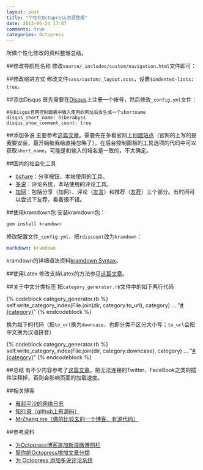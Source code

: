 ```yaml
---
layout: post
title: "个性化Octopress资源整理"
date: 2013-06-24 17:07
comments: true
categories: Octopress
---
```

所做个性化修改的资料整理总结。

<!--more-->

##修改导航栏名称
修改`source/_includes/custom/navigation.html`文件即可：

##修改缩进方式
修改文件`sass/custom/_layout.scss`，设置`$indented-lists: true`。

##添加Disqus
首先需要在[Disqus](http://www.disqus.com/)上注册一个帐号，然后修改`_config.yml`文件：

```
#在Disgus官网控制面板中输入使用的网址后会生成一个shortname
disqus_short_name: hiberabyss	
disqus_show_comment_count: true
```

##添加多说
主要参考[这篇文章](http://ihavanna.org/Internet/2013-02/add-duoshuo-commemt-system-into-octopress.html)。需要先在多看官网上[创建站点](http://duoshuo.com/create-site/)（官网的上写的是我要安装，最开始被我给直接忽略了），在后台控制面板的工具选项的代码中可以获取`short_name`，可能是和输入的域名是一致的，不太确定。

##国内的社会化工具
- [bshare](http://www.bshare.cn/)：分享按钮，本站使用的工具。  
- [多说](http://duoshuo.com/)：评论系统，本站使用的评论工具。
- [加网](http://www.jiathis.com/)：包括分享（加网）、评论（[友言](http://www.uyan.cc/)）和推荐（[友荐](http://www.ujian.cc/)）三个部分。有时间可以尝试下友荐，看着很不错。


##使用kramdown包
安装kramdown包：

```ruby
gem install kramdown
```

修改配置文件`_config.yml`，把`rdiscount`改为`kramdown`：

```yaml
markdown: kramdown
```

kramdown的详细语法资料[kramdown Syntax](http://kramdown.rubyforge.org/syntax.html#tables)。

##使用Latex
修改支持Latex的方法参见[这篇文章](http://yanping.me/cn/blog/2012/03/10/octopress-with-latex/)。

##关于中文分类标签
把`category_generator.rb`文件中的如下两行代码

{% codeblock category_generator.rb %}
self.write_category_index(File.join(dir, category.to_url), category)
  ...
"<a class='category' href='/#{dir}/#{category.to_url}/'>#{category}</a>"
{% endcodeblock %}

换为如下的代码（把`to_url`换为`downcase`，也即分类不区分大小写；`to_url`会把中文换为汉语拼音）

{% codeblock category_generator.rb %}
self.write_category_index(File.join(dir, category.downcase), category)
  ...
"<a class='category' href='/#{dir}/#{category.downcase}/'>#{category}</a>"
{% endcodeblock %}



##总结
有不少内容参考了[这篇文章](http://www.yanjiuyanjiu.com/blog/20130402/)。把无法连接的Twitter、FaceBook之类的插件注释掉，否则会影响页面的加载速度。 

##相关博客
- [雁起平沙的网络日志](http://yanping.me/cn/)  
- [知行录（github上有源码）](http://whbzju.github.io/)
- [MrZhang.me（做的比较玄的一个博客，有源代码）](http://mrzhang.me/)

##参考资料
* [为Octopress博客追加新浪微博侧栏](http://programus.github.io/blog/2012/03/03/add-weibo-sidebar-into-octopress/)  
* [幫你的Octopress增加文章分類](http://blog.eddie.com.tw/2011/12/05/add-catetories-to-sidebar-in-octopress/)
* [为 Octopress 添加多说评论系统](http://ihavanna.org/Internet/2013-02/add-duoshuo-commemt-system-into-octopress.html)
